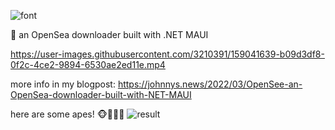 ![font](https://user-images.githubusercontent.com/3210391/159034698-10792c2f-f083-4df5-bae6-230515e03510.png)


👀 an OpenSea downloader built with .NET MAUI

https://user-images.githubusercontent.com/3210391/159041639-b09d3df8-0f2c-4ce2-9894-6530ae2ed11e.mp4



more info in my blogpost:
https://johnnys.news/2022/03/OpenSee-an-OpenSea-downloader-built-with-NET-MAUI

here are some apes! 🐵🙈🙉🙊
![result](https://user-images.githubusercontent.com/3210391/159029841-1d21f74d-293d-4485-a3c4-1a4d99c56acf.jpg)
